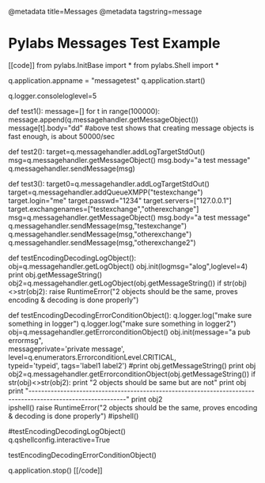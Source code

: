 @metadata title=Messages
@metadata tagstring=message


# Pylabs Messages Test Example

[[code]]
from pylabs.InitBase import *
from pylabs.Shell import *
 
q.application.appname = "messagetest"
q.application.start()
 
q.logger.consoleloglevel=5
 
 
def test1():
     message=[]
     for t in range(100000):
          message.append(q.messagehandler.getMessageObject())
          message[t].body="dd"
          #above test shows that creating message objects is fast enough, is about 50000/sec
 
def test2():
     target=q.messagehandler.addLogTargetStdOut()
     msg=q.messagehandler.getMessageObject()
     msg.body="a test message"
     q.messagehandler.sendMessage(msg)
     
def test3():
     target0=q.messagehandler.addLogTargetStdOut()
     target=q.messagehandler.addQueueXMPP("testexchange")
     target.login="me"
     target.passwd="1234"
     target.servers=["127.0.0.1"]
     target.exchangenames=["testexchange","otherexchange"]
     msg=q.messagehandler.getMessageObject()
     msg.body="a test message"
     q.messagehandler.sendMessage(msg,"testexchange")
     q.messagehandler.sendMessage(msg,"otherexchange")
     q.messagehandler.sendMessage(msg,"otherexchange2")
      
def testEncodingDecodingLogObject():
     obj=q.messagehandler.getLogObject()
     obj.init(logmsg="alog",loglevel=4)
     print obj.getMessageString()
     obj2=q.messagehandler.getLogObject(obj.getMessageString())
     if str(obj)<>str(obj2):
          raise RuntimeError("2 objects should be the same, proves encoding & decoding is done properly")
 
      
def testEncodingDecodingErrorConditionObject():
     q.logger.log("make sure something in logger")
     q.logger.log("make sure something in logger2")
     obj=q.messagehandler.getErrorconditionObject()
     obj.init(message="a pub errormsg",\
              messageprivate='private message', level=q.enumerators.ErrorconditionLevel.CRITICAL,\
              typeid='typeid', tags='label1 label2')
     #print obj.getMessageString()
     print obj
     obj2=q.messagehandler.getErrorconditionObject(obj.getMessageString())
     if str(obj)<>str(obj2):
          print "2 objects should be same but are not"
          print obj
          print "------------------------------------------------------------------------------------------------------------"
          print obj2         
          ipshell()
          raise RuntimeError("2 objects should be the same, proves encoding & decoding is done properly")
     #ipshell()

#testEncodingDecodingLogObject()   
q.qshellconfig.interactive=True
 
testEncodingDecodingErrorConditionObject()         
 
      
q.application.stop()
[[/code]]